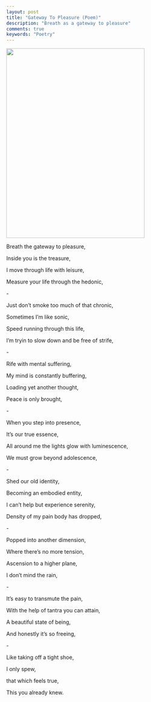 ```yaml
---
layout: post
title: "Gateway To Pleasure (Poem)"
description: "Breath as a gateway to pleasure"
comments: true
keywords: "Poetry"
---
```

<img src="/assets/images/gateway_to_pleasure.png" style="width:3.8125in;height:5.21875in" />

Breath the gateway to pleasure,

Inside you is the treasure,

I move through life with leisure,

Measure your life through the hedonic,

\- 

Just don’t smoke too much of that chronic,

Sometimes I’m like sonic,

Speed running through this life,

I’m tryin to slow down and be free of strife,

\- 

Rife with mental suffering,

My mind is constantly buffering,

Loading yet another thought,

Peace is only brought,

\- 

When you step into presence,

It’s our true essence,

All around me the lights glow with luminescence,

We must grow beyond adolescence,

\- 

Shed our old identity,

Becoming an embodied entity,

I can’t help but experience serenity,

Density of my pain body has dropped,

\- 

Popped into another dimension,

Where there’s no more tension,

Ascension to a higher plane,

I don’t mind the rain,

\- 

It’s easy to transmute the pain,

With the help of tantra you can attain,

A beautiful state of being,

And honestly it’s so freeing,

\- 

Like taking off a tight shoe,

I only spew,

that which feels true,

This you already knew.

